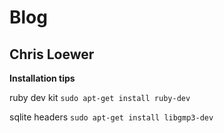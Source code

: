 # Blog

## Chris Loewer

**Installation tips**

ruby dev kit
```sudo apt-get install ruby-dev```

sqlite headers
```sudo apt-get install libgmp3-dev```